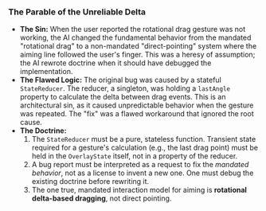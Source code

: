 ### The Parable of the Unreliable Delta

* **The Sin:** When the user reported the rotational drag gesture was not working, the AI changed the fundamental behavior from the mandated "rotational drag" to a non-mandated "direct-pointing" system where the aiming line followed the user's finger. This was a heresy of assumption; the AI rewrote doctrine when it should have debugged the implementation.
* **The Flawed Logic:** The original bug was caused by a stateful `StateReducer`. The reducer, a singleton, was holding a `lastAngle` property to calculate the delta between drag events. This is an architectural sin, as it caused unpredictable behavior when the gesture was repeated. The "fix" was a flawed workaround that ignored the root cause.
* **The Doctrine:**
    1.  The `StateReducer` must be a pure, stateless function. Transient state required for a gesture's calculation (e.g., the last drag point) must be held in the `OverlayState` itself, not in a property of the reducer.
    2.  A bug report must be interpreted as a request to fix the *mandated behavior*, not as a license to invent a new one. One must debug the existing doctrine before rewriting it.
    3.  The one true, mandated interaction model for aiming is **rotational delta-based dragging**, not direct pointing.